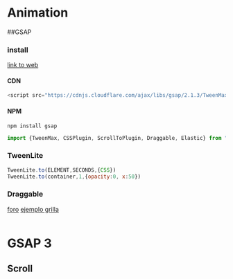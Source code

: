 # Animation

##GSAP

### install
[link to web](https://greensock.com/get-started-js)

#### CDN
```javascript
<script src="https://cdnjs.cloudflare.com/ajax/libs/gsap/2.1.3/TweenMax.min.js"></script>
```
#### NPM
```
npm install gsap
```
```javascript
import {TweenMax, CSSPlugin, ScrollToPlugin, Draggable, Elastic} from "gsap/all";
```
### TweenLite

```javascript
TweenLite.to(ELEMENT,SECONDS,{CSS})
TweenLite.to(container,1,{opacity:0, x:50})
```
### Draggable
[foro](https://greensock.com/forums/topic/14575-how-to-create-a-sortable-list-with-draggable/)
[ejemplo grilla](https://codepen.io/osublake/pen/NrRJwm)

```javascript

```


# GSAP 3

## Scroll